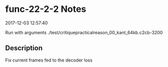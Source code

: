 # func-22-2-2 Notes

2017-12-03 12:57:40

Run with arguments ./test/critiquepracticalreason_00_kant_64kb.c2cb-3200 

## Description

Fix current frames fed to the decoder loss 
